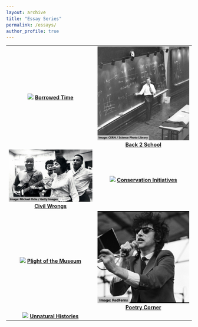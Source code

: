 ```yaml
---
layout: archive
title: "Essay Series"
permalink: /essays/
author_profile: true
---
```


|                          |                       |
:-------------------------:|:-------------------------:
|[<img src="/images/BorrowedTime.jpg" width="800">](borrowed-time.md) [**Borrowed Time**](borrowed-time.md)                 |     [<img src="/images/Back2School.jpg" width="800">](back-2-school.md) [**Back 2 School**](back2school.md)| 
|[<img src="/images/CivilWrongs.jpg" width="800">](civil-wrongs.md) [**Civil Wrongs**](civil-wrongs.md)                     |     [<img src="/images/ConservationInitiatives.jpg" width="800">](conservation-initiatives.md) [**Conservation Initiatives**](conservation-initiatives.md)|
|[<img src="/images/PlightOfMuseum.jpg" width="800">](plight-of-museum.md) [**Plight of the Museum**](plight-of-museum.md)  |     [<img src="/images/PoetryCorner.jpg" width="800">](poetry-corner.md)[**Poetry Corner**](poetry-corner.md)| 
|[<img src="/images/UnnaturalHistories.jpg" width="800">](unnatural-histories.md) [**Unnatural Histories**](unnatural-histories.md)|
